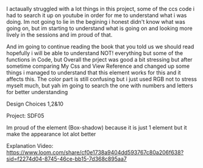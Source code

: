 I actaually struggled with a lot things in this project, some of the ccs code i had to search it up on youtube in order for me to understand what i was doing. Im not going to lie in the begining i honest didn't know what was going on, but im starting to understand what is going on and looking more lively in the sessions and im proud of that.

And im going to continue reading the book that you told us we should read hopefully i will be able to understand NOT! everything but some of the functions in Code, but Overall the prject was good a bit stressing but after sometime comparing My Css and View Reference and changed up some things i managed to understand that this element works for this and it affects this. The color part is still confusing but i just used RGB not to stress myselt much, but yah im going to search the one with numbers and letters for better understanding

Design Choices 1,2&10

Project: SDF05

Im proud of the element (Box-shadow) because it is just 1 element but it make the appearance lot alot better 


Explanation Video: https://www.loom.com/share/cf0e1738a9404dd593767c80a206f638?sid=f2274d04-8745-46ce-bb15-7d368c895aa7